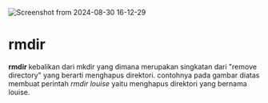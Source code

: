 ![Screenshot from 2024-08-30 16-12-29](https://github.com/user-attachments/assets/7b0c52a5-ad26-4dd4-93e3-da565621863d)
<p></p>
<H1>rmdir</H1>
<b>rmdir </b> kebalikan dari mkdir yang dimana merupakan singkatan dari "remove directory" yang berarti menghapus direktori. contohnya pada gambar diatas membuat perintah <i>rmdir louise</i> yaitu menghapus direktori yang bernama louise.
